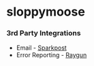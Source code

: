 # sloppymoose

### 3rd Party Integrations

* Email - [Sparkpost](https://www.sparkpost.com/)
* Error Reporting - [Raygun](https://raygun.io/)
